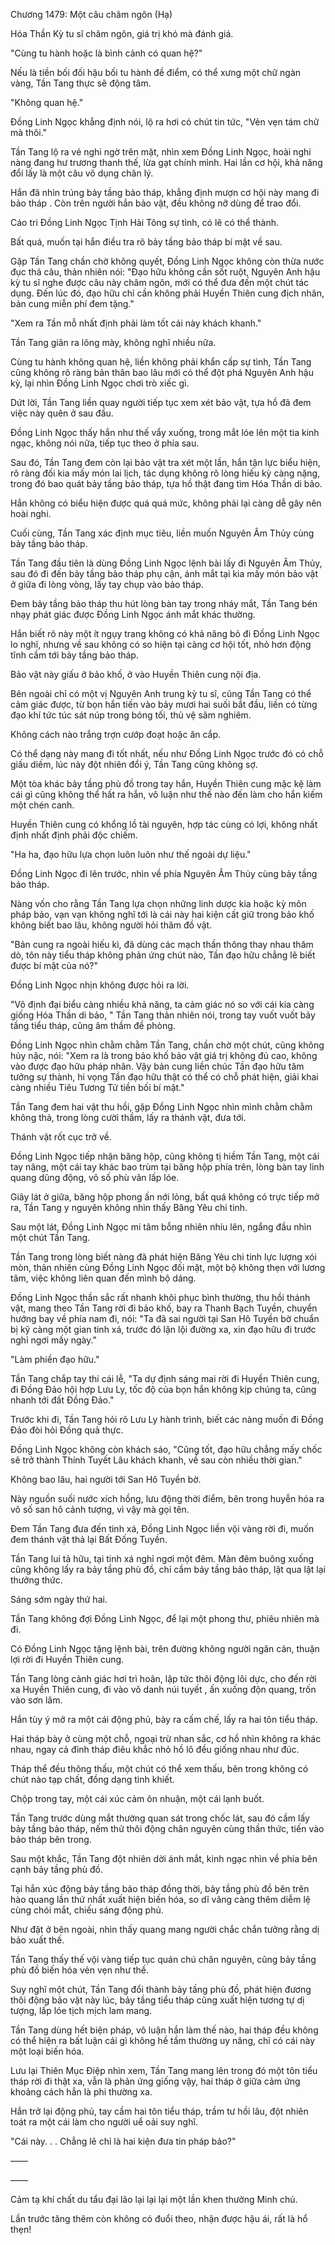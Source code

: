 




Chương 1479: Một câu châm ngôn (Hạ)


Hóa Thần Kỳ tu sĩ châm ngôn, giá trị khó mà đánh giá.

"Cùng tu hành hoặc là bình cảnh có quan hệ?"

Nếu là tiền bối đối hậu bối tu hành đề điểm, có thể xưng một chữ ngàn vàng, Tần Tang thực sẽ động tâm.

"Không quan hệ."

Đồng Linh Ngọc khẳng định nói, lộ ra hơi có chút tin tức, "Vẻn vẹn tám chữ mà thôi."

Tần Tang lộ ra vẻ nghi ngờ trên mặt, nhìn xem Đồng Linh Ngọc, hoài nghi nàng đang hư trương thanh thế, lừa gạt chính mình. Hai lần cơ hội, khả năng đổi lấy là một câu vô dụng chân lý.

Hắn đã nhìn trúng bảy tầng bảo tháp, khẳng định mượn cơ hội này mang đi bảo tháp . Còn trên người hắn bảo vật, đều không nỡ dùng để trao đổi.

Cáo tri Đồng Linh Ngọc Tịnh Hải Tông sự tình, có lẽ có thể thành.

Bất quá, muốn tại hắn điều tra rõ bảy tầng bảo tháp bí mật về sau.

Gặp Tần Tang chần chờ không quyết, Đồng Linh Ngọc không còn thừa nước đục thả câu, thản nhiên nói: "Đạo hữu không cần sốt ruột, Nguyên Anh hậu kỳ tu sĩ nghe được câu này châm ngôn, mới có thể đưa đến một chút tác dụng. Đến lúc đó, đạo hữu chỉ cần không phải Huyền Thiên cung địch nhân, bản cung miễn phí đem tặng."

"Xem ra Tần mỗ nhất định phải làm tốt cái này khách khanh."

Tần Tang giãn ra lông mày, không nghĩ nhiều nữa.

Cùng tu hành không quan hệ, liền không phải khẩn cấp sự tình, Tần Tang cũng không rõ ràng bản thân bao lâu mới có thể đột phá Nguyên Anh hậu kỳ, lại nhìn Đồng Linh Ngọc chơi trò xiếc gì.

Dứt lời, Tần Tang liền quay người tiếp tục xem xét bảo vật, tựa hồ đã đem việc này quên ở sau đầu.

Đồng Linh Ngọc thấy hắn như thế vẩy xuống, trong mắt lóe lên một tia kinh ngạc, không nói nữa, tiếp tục theo ở phía sau.

Sau đó, Tần Tang đem còn lại bảo vật tra xét một lần, hắn tận lực biểu hiện, rõ ràng đối kia mấy món lai lịch, tác dụng không rõ lòng hiếu kỳ càng nặng, trong đó bao quát bảy tầng bảo tháp, tựa hồ thật đang tìm Hóa Thần di bảo.

Hắn không có biểu hiện được quá quá mức, không phải lại càng dễ gây nên hoài nghi.

Cuối cùng, Tần Tang xác định mục tiêu, liền muốn Nguyên Âm Thủy cùng bảy tầng bảo tháp.

Tần Tang đầu tiên là dùng Đồng Linh Ngọc lệnh bài lấy đi Nguyên Âm Thủy, sau đó đi đến bảy tầng bảo tháp phụ cận, ánh mắt tại kia mấy món bảo vật ở giữa đi lòng vòng, lấy tay chụp vào bảo tháp.

Đem bảy tầng bảo tháp thu hút lòng bàn tay trong nháy mắt, Tần Tang bén nhạy phát giác được Đồng Linh Ngọc ánh mắt khác thường.

Hắn biết rõ này một ít ngụy trang không có khả năng bỏ đi Đồng Linh Ngọc lo nghĩ, nhưng về sau không có so hiện tại càng cơ hội tốt, nhỏ hơn động tĩnh cầm tới bảy tầng bảo tháp.

Bảo vật này giấu ở bảo khố, ở vào Huyền Thiên cung nội địa.

Bên ngoài chỉ có một vị Nguyên Anh trung kỳ tu sĩ, cũng Tần Tang có thể cảm giác được, từ bọn hắn tiến vào bảy mươi hai suối bắt đầu, liền có từng đạo khí tức túc sát núp trong bóng tối, thủ vệ sâm nghiêm.

Không cách nào trắng trợn cướp đoạt hoặc ăn cắp.

Có thể dạng này mang đi tốt nhất, nếu như Đồng Linh Ngọc trước đó có chỗ giấu diếm, lúc này đột nhiên đổi ý, Tần Tang cũng không sợ.

Một tòa khác bảy tầng phù đồ trong tay hắn, Huyền Thiên cung mặc kệ làm cái gì cũng không thể hất ra hắn, vô luận như thế nào đến làm cho hắn kiếm một chén canh.

Huyền Thiên cung có khổng lồ tài nguyên, hợp tác cùng có lợi, không nhất định nhất định phải độc chiếm.

"Ha ha, đạo hữu lựa chọn luôn luôn như thế ngoài dự liệu."

Đồng Linh Ngọc đi lên trước, nhìn về phía Nguyên Âm Thủy cùng bảy tầng bảo tháp.

Nàng vốn cho rằng Tần Tang lựa chọn những linh dược kia hoặc kỳ môn pháp bảo, vạn vạn không nghĩ tới là cái này hai kiện cất giữ trong bảo khố không biết bao lâu, không người hỏi thăm đồ vật.

"Bản cung ra ngoài hiếu kì, đã dùng các mạch thần thông thay nhau thăm dò, tôn này tiểu tháp không phản ứng chút nào, Tần đạo hữu chẳng lẽ biết được bí mật của nó?"

Đồng Linh Ngọc nhịn không được hỏi ra lời.

"Vô định đại biểu càng nhiều khả năng, ta cảm giác nó so với cái kia càng giống Hóa Thần di bảo, " Tần Tang thản nhiên nói, trong tay vuốt vuốt bảy tầng tiểu tháp, cũng âm thầm đề phòng.

Đồng Linh Ngọc nhìn chằm chằm Tần Tang, chần chờ một chút, cũng không hủy nặc, nói: "Xem ra là trong bảo khố bảo vật giá trị không đủ cao, không vào được đạo hữu pháp nhãn. Vậy bản cung liền chúc Tần đạo hữu tâm tưởng sự thành, hi vọng Tần đạo hữu thật có thể có chỗ phát hiện, giải khai càng nhiều Tiêu Tương Tử tiền bối bí mật."

Tần Tang đem hai vật thu hồi, gặp Đồng Linh Ngọc nhìn mình chằm chằm không thả, trong lòng cười thầm, lấy ra thánh vật, đưa tới.

Thánh vật rốt cục trở về.

Đồng Linh Ngọc tiếp nhận băng hộp, cũng không tị hiềm Tần Tang, một cái tay nâng, một cái tay khác bao trùm tại băng hộp phía trên, lòng bàn tay linh quang dũng động, vô số phù văn lấp lóe.

Giây lát ở giữa, băng hộp phong ấn nới lỏng, bất quá không có trực tiếp mở ra, Tần Tang y nguyên không nhìn thấy Băng Yêu chi tinh.

Sau một lát, Đồng Linh Ngọc mi tâm bỗng nhiên nhíu lên, ngẩng đầu nhìn một chút Tần Tang.

Tần Tang trong lòng biết nàng đã phát hiện Băng Yêu chi tinh lực lượng xói mòn, thản nhiên cùng Đồng Linh Ngọc đối mặt, một bộ không thẹn với lương tâm, việc không liên quan đến mình bộ dáng.

Đồng Linh Ngọc thần sắc rất nhanh khôi phục bình thường, thu hồi thánh vật, mang theo Tần Tang rời đi bảo khố, bay ra Thanh Bạch Tuyền, chuyển hướng bay về phía nam đi, nói: "Ta đã sai người tại San Hô Tuyền bờ chuẩn bị kỹ càng một gian tinh xá, trước đó lặn lội đường xa, xin đạo hữu đi trước nghỉ ngơi mấy ngày."

"Làm phiền đạo hữu."

Tần Tang chắp tay thi cái lễ, "Ta dự định sáng mai rời đi Huyền Thiên cung, đi Đồng Đảo hội hợp Lưu Ly, tốc độ của bọn hắn không kịp chúng ta, cũng nhanh tới đất Đồng Đảo."

Trước khi đi, Tần Tang hỏi rõ Lưu Ly hành trình, biết các nàng muốn đi Đồng Đảo đòi hỏi Đồng quả thực.

Đồng Linh Ngọc không còn khách sáo, "Cũng tốt, đạo hữu chẳng mấy chốc sẽ trở thành Thính Tuyết Lâu khách khanh, về sau còn nhiều thời gian."

Không bao lâu, hai người tới San Hô Tuyền bờ.

Này nguồn suối nước xích hồng, lưu động thời điểm, bên trong huyễn hóa ra vô số san hô cảnh tượng, vì vậy mà gọi tên.

Đem Tần Tang đưa đến tinh xá, Đồng Linh Ngọc liền vội vàng rời đi, muốn đem thánh vật thả lại Bất Đống Tuyền.

Tần Tang lui tả hữu, tại tinh xá nghỉ ngơi một đêm. Màn đêm buông xuống cũng không lấy ra bảy tầng phù đồ, chỉ cầm bảy tầng bảo tháp, lật qua lật lại thưởng thức.

Sáng sớm ngày thứ hai.

Tần Tang không đợi Đồng Linh Ngọc, để lại một phong thư, phiêu nhiên mà đi.

Có Đồng Linh Ngọc tặng lệnh bài, trên đường không người ngăn cản, thuận lợi rời đi Huyền Thiên cung.

Tần Tang lòng cảnh giác hơi trì hoãn, lập tức thôi động lôi dực, cho đến rời xa Huyền Thiên cung, đi vào vô danh núi tuyết , ấn xuống độn quang, trốn vào sơn lâm.

Hắn tùy ý mở ra một cái động phủ, bày ra cấm chế, lấy ra hai tôn tiểu tháp.

Hai tháp bày ở cùng một chỗ, ngoại trừ nhan sắc, cơ hồ nhìn không ra khác nhau, ngay cả đỉnh tháp điêu khắc nhỏ hồ lô đều giống nhau như đúc.

Tháp thể đều thông thấu, một chút có thể xem thấu, bên trong không có chút nào tạp chất, đồng dạng tinh khiết.

Chộp trong tay, một cái xúc cảm ôn nhuận, một cái lạnh buốt.

Tần Tang trước dùng mắt thường quan sát trong chốc lát, sau đó cầm lấy bảy tầng bảo tháp, nếm thử thôi động chân nguyên cùng thần thức, tiến vào bảo tháp bên trong.

Sau một khắc, Tần Tang đột nhiên dời ánh mắt, kinh ngạc nhìn về phía bên cạnh bảy tầng phù đồ.

Tại hắn xúc động bảy tầng bảo tháp đồng thời, bảy tầng phù đồ bên trên hào quang lần thứ nhất xuất hiện biến hóa, so dĩ vãng càng thêm diễm lệ cùng chói mắt, chiếu sáng động phủ.

Như đặt ở bên ngoài, nhìn thấy quang mang người chắc chắn tưởng rằng dị bảo xuất thế.

Tần Tang thấy thế vội vàng tiếp tục quán chú chân nguyên, cũng bảy tầng phù đồ biến hóa vẻn vẹn như thế.

Suy nghĩ một chút, Tần Tang đổi thành bảy tầng phù đồ, phát hiện đương thôi động bảo vật này lúc, bảy tầng tiểu tháp cũng xuất hiện tương tự dị tượng, lấp lóe tịch mịch lam mang.

Tần Tang dùng hết biện pháp, vô luận hắn làm thế nào, hai tháp đều không có thể hiện ra bất luận cái gì không hề tầm thường uy năng, chỉ có cái này một loại biến hóa.

Lưu lại Thiên Mục Điệp nhìn xem, Tần Tang mang lên trong đó một tôn tiểu tháp rời đi thật xa, vẫn là phản ứng giống vậy, hai tháp ở giữa cảm ứng khoảng cách hẳn là phi thường xa.

Hắn trở lại động phủ, tay cầm hai tôn tiểu tháp, trầm tư hồi lâu, đột nhiên toát ra một cái làm cho người uể oải suy nghĩ.

"Cái này. . . Chẳng lẽ chỉ là hai kiện đưa tin pháp bảo?"

——

——

Cảm tạ khí chất du tẩu đại lão lại lại lại một lần khen thưởng Minh chủ.

Lần trước tăng thêm còn không có đuổi theo, nhận được hậu ái, rất là hổ thẹn!




